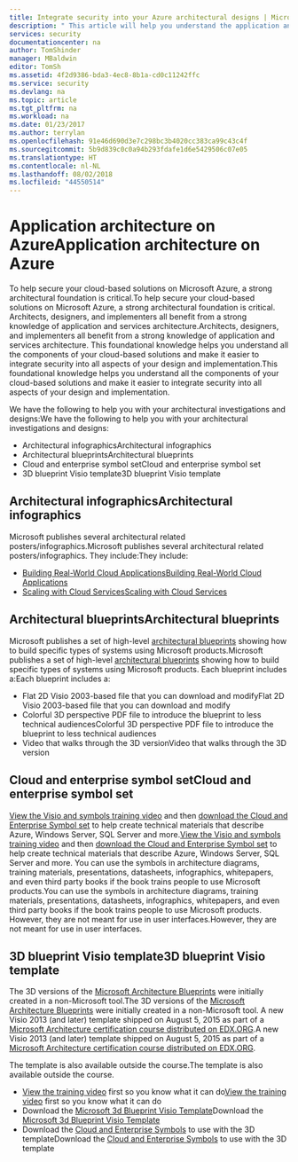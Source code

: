 ```yaml
---
title: Integrate security into your Azure architectural designs | Microsoft Docs
description: " This article will help you understand the application and services architecture on Azure to make it easier to integrate security into design and implementation. "
services: security
documentationcenter: na
author: TomShinder
manager: MBaldwin
editor: TomSh
ms.assetid: 4f2d9386-bda3-4ec8-8b1a-cd0c11242ffc
ms.service: security
ms.devlang: na
ms.topic: article
ms.tgt_pltfrm: na
ms.workload: na
ms.date: 01/23/2017
ms.author: terrylan
ms.openlocfilehash: 91e46d690d3e7c298bc3b4020cc383ca99c43c4f
ms.sourcegitcommit: 5b9d839c0c0a94b293fdafe1d6e5429506c07e05
ms.translationtype: HT
ms.contentlocale: nl-NL
ms.lasthandoff: 08/02/2018
ms.locfileid: "44550514"
---
```

# <a name="application-architecture-on-azure"></a><span data-ttu-id="d4298-103">Application architecture on Azure</span><span class="sxs-lookup"><span data-stu-id="d4298-103">Application architecture on Azure</span></span>
<span data-ttu-id="d4298-104">To help secure your cloud-based solutions on Microsoft Azure, a strong architectural foundation is critical.</span><span class="sxs-lookup"><span data-stu-id="d4298-104">To help secure your cloud-based solutions on Microsoft Azure, a strong architectural foundation is critical.</span></span> <span data-ttu-id="d4298-105">Architects, designers, and implementers all benefit from a strong knowledge of application and services architecture.</span><span class="sxs-lookup"><span data-stu-id="d4298-105">Architects, designers, and implementers all benefit from a strong knowledge of application and services architecture.</span></span> <span data-ttu-id="d4298-106">This foundational knowledge helps you understand all the components of your cloud-based solutions and make it easier to integrate security into all aspects of your design and implementation.</span><span class="sxs-lookup"><span data-stu-id="d4298-106">This foundational knowledge helps you understand all the components of your cloud-based solutions and make it easier to integrate security into all aspects of your design and implementation.</span></span>

<span data-ttu-id="d4298-107">We have the following to help you with your architectural investigations and designs:</span><span class="sxs-lookup"><span data-stu-id="d4298-107">We have the following to help you with your architectural investigations and designs:</span></span>

* <span data-ttu-id="d4298-108">Architectural infographics</span><span class="sxs-lookup"><span data-stu-id="d4298-108">Architectural infographics</span></span>
* <span data-ttu-id="d4298-109">Architectural blueprints</span><span class="sxs-lookup"><span data-stu-id="d4298-109">Architectural blueprints</span></span>
* <span data-ttu-id="d4298-110">Cloud and enterprise symbol set</span><span class="sxs-lookup"><span data-stu-id="d4298-110">Cloud and enterprise symbol set</span></span>
* <span data-ttu-id="d4298-111">3D blueprint Visio template</span><span class="sxs-lookup"><span data-stu-id="d4298-111">3D blueprint Visio template</span></span>

## <a name="architectural-infographics"></a><span data-ttu-id="d4298-112">Architectural infographics</span><span class="sxs-lookup"><span data-stu-id="d4298-112">Architectural infographics</span></span>
<span data-ttu-id="d4298-113">Microsoft publishes several architectural related posters/infographics.</span><span class="sxs-lookup"><span data-stu-id="d4298-113">Microsoft publishes several architectural related posters/infographics.</span></span> <span data-ttu-id="d4298-114">They include:</span><span class="sxs-lookup"><span data-stu-id="d4298-114">They include:</span></span>

* [<span data-ttu-id="d4298-115">Building Real-World Cloud Applications</span><span class="sxs-lookup"><span data-stu-id="d4298-115">Building Real-World Cloud Applications</span></span>](https://azure.microsoft.com/documentation/infographics/building-real-world-cloud-apps/)
* [<span data-ttu-id="d4298-116">Scaling with Cloud Services</span><span class="sxs-lookup"><span data-stu-id="d4298-116">Scaling with Cloud Services</span></span>](https://azure.microsoft.com/documentation/infographics/cloud-services/)

## <a name="architectural-blueprints"></a><span data-ttu-id="d4298-117">Architectural blueprints</span><span class="sxs-lookup"><span data-stu-id="d4298-117">Architectural blueprints</span></span>
<span data-ttu-id="d4298-118">Microsoft publishes a set of high-level [architectural blueprints](http://aka.ms/azblueprints) showing how to build specific types of systems using Microsoft products.</span><span class="sxs-lookup"><span data-stu-id="d4298-118">Microsoft publishes a set of high-level [architectural blueprints](http://aka.ms/azblueprints) showing how to build specific types of systems using Microsoft products.</span></span>
<span data-ttu-id="d4298-119">Each blueprint includes a:</span><span class="sxs-lookup"><span data-stu-id="d4298-119">Each blueprint includes a:</span></span>

* <span data-ttu-id="d4298-120">Flat 2D Visio 2003-based file that you can download and modify</span><span class="sxs-lookup"><span data-stu-id="d4298-120">Flat 2D Visio 2003-based file that you can download and modify</span></span>
* <span data-ttu-id="d4298-121">Colorful 3D perspective PDF file to introduce the blueprint to less technical audiences</span><span class="sxs-lookup"><span data-stu-id="d4298-121">Colorful 3D perspective PDF file to introduce the blueprint to less technical audiences</span></span>
* <span data-ttu-id="d4298-122">Video that walks through the 3D version</span><span class="sxs-lookup"><span data-stu-id="d4298-122">Video that walks through the 3D version</span></span>

## <a name="cloud-and-enterprise-symbol-set"></a><span data-ttu-id="d4298-123">Cloud and enterprise symbol set</span><span class="sxs-lookup"><span data-stu-id="d4298-123">Cloud and enterprise symbol set</span></span>
<span data-ttu-id="d4298-124">[View the Visio and symbols training video](http://aka.ms/CnESymbolsVideo) and then [download the Cloud and Enterprise Symbol set](http://aka.ms/CnESymbols) to help create technical materials that describe Azure, Windows Server, SQL Server and more.</span><span class="sxs-lookup"><span data-stu-id="d4298-124">[View the Visio and symbols training video](http://aka.ms/CnESymbolsVideo) and then [download the Cloud and Enterprise Symbol set](http://aka.ms/CnESymbols) to help create technical materials that describe Azure, Windows Server, SQL Server and more.</span></span> <span data-ttu-id="d4298-125">You can use the symbols in architecture diagrams, training materials, presentations, datasheets, infographics, whitepapers, and even third party books if the book trains people to use Microsoft products.</span><span class="sxs-lookup"><span data-stu-id="d4298-125">You can use the symbols in architecture diagrams, training materials, presentations, datasheets, infographics, whitepapers, and even third party books if the book trains people to use Microsoft products.</span></span> <span data-ttu-id="d4298-126">However, they are not meant for use in user interfaces.</span><span class="sxs-lookup"><span data-stu-id="d4298-126">However, they are not meant for use in user interfaces.</span></span>

## <a name="3d-blueprint-visio-template"></a><span data-ttu-id="d4298-127">3D blueprint Visio template</span><span class="sxs-lookup"><span data-stu-id="d4298-127">3D blueprint Visio template</span></span>
<span data-ttu-id="d4298-128">The 3D versions of the [Microsoft Architecture Blueprints](http://aka.ms/azblueprints) were initially created in a non-Microsoft tool.</span><span class="sxs-lookup"><span data-stu-id="d4298-128">The 3D versions of the [Microsoft Architecture Blueprints](http://aka.ms/azblueprints) were initially created in a non-Microsoft tool.</span></span> <span data-ttu-id="d4298-129">A new Visio 2013 (and later) template shipped on August 5, 2015 as part of a [Microsoft Architecture certification course distributed on EDX.ORG](https://docs.microsoft.com/azure/architecture/#microsoft-architecture-certification-course).</span><span class="sxs-lookup"><span data-stu-id="d4298-129">A new Visio 2013 (and later) template shipped on August 5, 2015 as part of a [Microsoft Architecture certification course distributed on EDX.ORG](https://docs.microsoft.com/azure/architecture/#microsoft-architecture-certification-course).</span></span>

<span data-ttu-id="d4298-130">The template is also available outside the course.</span><span class="sxs-lookup"><span data-stu-id="d4298-130">The template is also available outside the course.</span></span>

* <span data-ttu-id="d4298-131">[View the training video](http://aka.ms/3dBlueprintTemplateVideo) first so you know what it can do</span><span class="sxs-lookup"><span data-stu-id="d4298-131">[View the training video](http://aka.ms/3dBlueprintTemplateVideo) first so you know what it can do</span></span>
* <span data-ttu-id="d4298-132">Download the [Microsoft 3d Blueprint Visio Template](http://aka.ms/3DBlueprintTemplate)</span><span class="sxs-lookup"><span data-stu-id="d4298-132">Download the [Microsoft 3d Blueprint Visio Template](http://aka.ms/3DBlueprintTemplate)</span></span>
* <span data-ttu-id="d4298-133">Download the [Cloud and Enterprise Symbols](https://docs.microsoft.com/azure/architecture/#drawing-symbol-and-icon-sets) to use with the 3D template</span><span class="sxs-lookup"><span data-stu-id="d4298-133">Download the [Cloud and Enterprise Symbols](https://docs.microsoft.com/azure/architecture/#drawing-symbol-and-icon-sets) to use with the 3D template</span></span>
